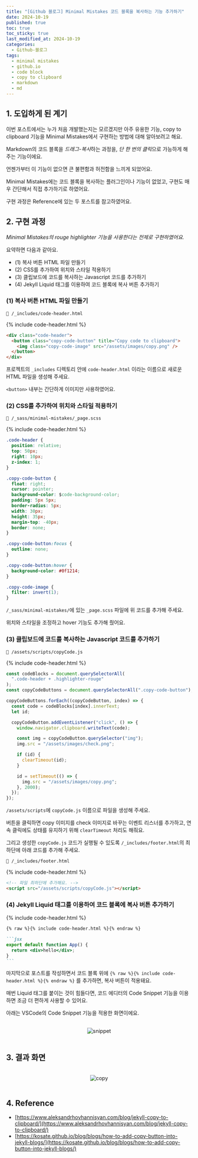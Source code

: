 ```yaml
---
title: "[Github 블로그] Minimal Mistakes 코드 블록을 복사하는 기능 추가하기"
date: 2024-10-19
published: true
toc: true
toc_sticky: true
last_modified_at: 2024-10-19
categories:
  - Github-블로그
tags:
  - minimal mistakes
  - github.io
  - code block
  - copy to clipboard
  - markdown
  - md
---
```


## 1. 도입하게 된 계기

이번 포스트에서는 누가 처음 개발했는지는 모르겠지만 아주 유용한 기능, copy to clipboard 기능을 Minimal Mistakes에서 구현하는 방법에 대해 알아보려고 해요.

Markdown의 코드 블록을 *드래그-복사*하는 과정을, *단 한 번의 클릭*으로 가능하게 해주는 기능이에요.

언젠가부터 이 기능이 없으면 큰 불편함과 허전함을 느끼게 되었어요.

Minimal Mistakes에는 코드 블록을 복사하는 플러그인이나 기능이 없었고, 구현도 매우 간단해서 직접 추가하기로 하였어요.

구현 과정은 Reference에 있는 두 포스트를 참고하였어요.

## 2. 구현 과정

_Minimal Mistakes의 rouge highlighter 기능을 사용한다는 전제로 구현하였어요._

요약하면 다음과 같아요.

- (1) 복사 버튼 HTML 파일 만들기
- (2) CSS를 추가하여 위치와 스타일 적용하기
- (3) 클립보드에 코드를 복사하는 Javascript 코드를 추가하기
- (4) Jekyll Liquid 태그를 이용하여 코드 블록에 복사 버튼 추가하기

### (1) 복사 버튼 HTML 파일 만들기

`📂 /_includes/code-header.html`

{% include code-header.html %}

```html
<div class="code-header">
  <button class="copy-code-button" title="Copy code to clipboard">
    <img class="copy-code-image" src="/assets/images/copy.png" />
  </button>
</div>
```

프로젝트의 `_includes` 디렉토리 안에 `code-header.html` 이라는 이름으로 새로운 HTML 파일을 생성해 주세요.

`<button>` 내부는 간단하게 이미지만 사용하였어요.

### (2) CSS를 추가하여 위치와 스타일 적용하기

`📂 /_sass/minimal-mistakes/_page.scss`

{% include code-header.html %}

```css
.code-header {
  position: relative;
  top: 50px;
  right: 10px;
  z-index: 1;
}

.copy-code-button {
  float: right;
  cursor: pointer;
  background-color: $code-background-color;
  padding: 5px 5px;
  border-radius: 5px;
  width: 30px;
  height: 35px;
  margin-top: -40px;
  border: none;
}

.copy-code-button:focus {
  outline: none;
}

.copy-code-button:hover {
  background-color: #0f1214;
}

.copy-code-image {
  filter: invert(1);
}
```

`/_sass/minimal-mistakes/`에 있는 `_page.scss` 파일에 위 코드를 추가해 주세요.

위치와 스타일을 조정하고 hover 기능도 추가해 줬어요.

### (3) 클립보드에 코드를 복사하는 Javascript 코드를 추가하기

`📂 /assets/scripts/copyCode.js`

{% include code-header.html %}

```js
const codeBlocks = document.querySelectorAll(
  ".code-header + .highlighter-rouge"
);
const copyCodeButtons = document.querySelectorAll(".copy-code-button");

copyCodeButtons.forEach((copyCodeButton, index) => {
  const code = codeBlocks[index].innerText;
  let id;

  copyCodeButton.addEventListener("click", () => {
    window.navigator.clipboard.writeText(code);

    const img = copyCodeButton.querySelector("img");
    img.src = "/assets/images/check.png";

    if (id) {
      clearTimeout(id);
    }

    id = setTimeout(() => {
      img.src = "/assets/images/copy.png";
    }, 2000);
  });
});
```

`/assets/scripts`에 `copyCode.js` 이름으로 파일을 생성해 주세요.

버튼을 클릭하면 copy 이미지를 check 이미지로 바꾸는 이벤트 리스너를 추가하고, 연속 클릭에도 상태를 유지하기 위해 `clearTimeout` 처리도 해줘요.

그리고 생성한 `copyCode.js` 코드가 실행될 수 있도록 `/_includes/footer.html`의 최하단에 아래 코드를 추가해 주세요.

`📂 /_includes/footer.html`

{% include code-header.html %}

```html
<!-- 파일 최하단에 추가해요. -->
<script src="/assets/scripts/copyCode.js"></script>
```

### (4) Jekyll Liquid 태그를 이용하여 코드 블록에 복사 버튼 추가하기

{% include code-header.html %}

````markdown
{% raw %}{% include code-header.html %}{% endraw %}

```jsx
export default function App() {
  return <div>hello</div>;
}
```
````

마지막으로 포스트를 작성하면서 코드 블록 위에 `{% raw %}{% include code-header.html %}{% endraw %}` 를 추가하면, 복사 버튼이 적용돼요.

매번 Liquid 태그를 붙이는 것이 힘들다면, 코드 에디터의 Code Snippet 기능을 이용하면 조금 더 편하게 사용할 수 있어요.

아래는 VSCode의 Code Snippet 기능을 적용한 화면이에요.

<br/>
<div style="display: flex; justify-content: center;" >
  <img src="/assets/images/snippet.gif" alt="snippet" >
</div>
<br/>

## 3. 결과 화면

<br/>
<div style="display: flex; justify-content: center;" >
  <img src="/assets/images/copy.gif" alt="copy" >
</div>
<br/>

## 4. Reference

- [https://www.aleksandrhovhannisyan.com/blog/jekyll-copy-to-clipboard/](https://www.aleksandrhovhannisyan.com/blog/jekyll-copy-to-clipboard/)
- [https://kosate.github.io/blog/blogs/how-to-add-copy-button-into-jekyll-blogs/](https://kosate.github.io/blog/blogs/how-to-add-copy-button-into-jekyll-blogs/)
